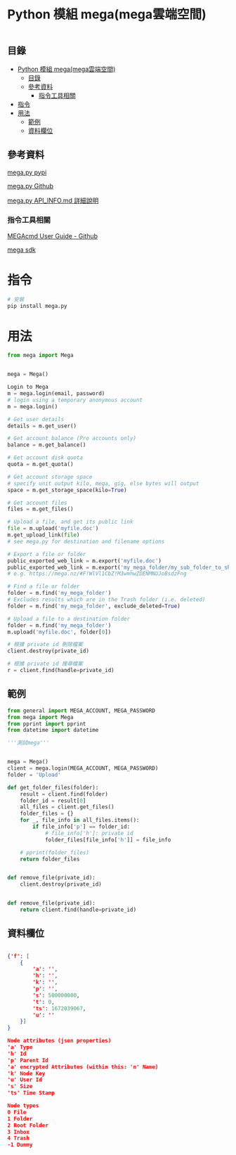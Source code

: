 # Python 模組 mega(mega雲端空間)

```
```

## 目錄

- [Python 模組 mega(mega雲端空間)](#python-模組-megamega雲端空間)
	- [目錄](#目錄)
	- [參考資料](#參考資料)
		- [指令工具相關](#指令工具相關)
- [指令](#指令)
- [用法](#用法)
	- [範例](#範例)
	- [資料欄位](#資料欄位)

## 參考資料

[mega.py pypi](https://pypi.org/project/mega.py/)

[mega.py Github](https://github.com/odwyersoftware/mega.py)

[mega.py API_INFO.md 詳細說明](https://github.com/odwyersoftware/mega.py/blob/master/API_INFO.md)

### 指令工具相關

[MEGAcmd User Guide - Github](https://github.com/meganz/MEGAcmd/blob/master/UserGuide.md)

[mega sdk](https://github.com/meganz/sdk)

# 指令

```bash
# 安裝
pip install mega.py
```

# 用法

```Python
from mega import Mega


mega = Mega()

Login to Mega
m = mega.login(email, password)
# login using a temporary anonymous account
m = mega.login()

# Get user details
details = m.get_user()

# Get account balance (Pro accounts only)
balance = m.get_balance()

# Get account disk quota
quota = m.get_quota()

# Get account storage space
# specify unit output kilo, mega, gig, else bytes will output
space = m.get_storage_space(kilo=True)

# Get account files
files = m.get_files()

# Upload a file, and get its public link
file = m.upload('myfile.doc')
m.get_upload_link(file)
# see mega.py for destination and filename options

# Export a file or folder
public_exported_web_link = m.export('myfile.doc')
public_exported_web_link = m.export('my_mega_folder/my_sub_folder_to_share')
# e.g. https://mega.nz/#F!WlVl1CbZ!M3wmhwZDENMNUJoBsdzFng

# Find a file or folder
folder = m.find('my_mega_folder')
# Excludes results which are in the Trash folder (i.e. deleted)
folder = m.find('my_mega_folder', exclude_deleted=True)

# Upload a file to a destination folder
folder = m.find('my_mega_folder')
m.upload('myfile.doc', folder[0])

# 根據 private id 刪除檔案
client.destroy(private_id)

# 根據 private id 搜尋檔案
r = client.find(handle=private_id)
```

## 範例

```Python
from general import MEGA_ACCOUNT, MEGA_PASSWORD
from mega import Mega
from pprint import pprint
from datetime import datetime

'''測試mega'''


mega = Mega()
client = mega.login(MEGA_ACCOUNT, MEGA_PASSWORD)
folder = 'Upload'

def get_folder_files(folder):
    result = client.find(folder)
    folder_id = result[0]
    all_files = client.get_files()
    folder_files = {}
    for _, file_info in all_files.items():
        if file_info['p'] == folder_id:
            # file_info['h']: private id
            folder_files[file_info['h']] = file_info

    # pprint(folder_files)
    return folder_files


def remove_file(private_id):
    client.destroy(private_id)


def remove_file(private_id):
    return client.find(handle=private_id)
```

## 資料欄位

```json

{'f': [
	{
		'a': '',
        'h': '',
        'k': '',
        'p': '',
        's': 500000000,
        't': 0,
        'ts': 1672039067,
        'u': ''
	}]
}

Node attributes (json properties)
'a' Type
'h' Id
'p' Parent Id
'a' encrypted Attributes (within this: 'n' Name)
'k' Node Key
'u' User Id
's' Size
'ts' Time Stamp

Node types
0 File
1 Folder
2 Root Folder
3 Inbox
4 Trash
-1 Dummy
```